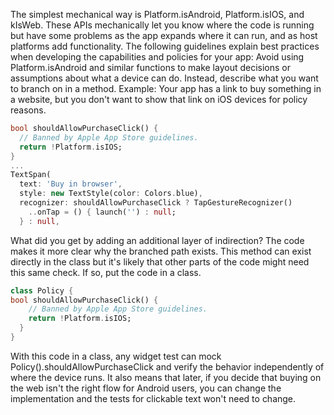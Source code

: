 The simplest mechanical way is Platform.isAndroid,
Platform.isIOS, and kIsWeb. These APIs mechanically
let you know where the code is running but have some
problems as the app expands where it can run, and
as host platforms add functionality. 
The following guidelines explain best practices
when developing the capabilities and policies for your app:
Avoid using Platform.isAndroid and similar functions
to make layout decisions or assumptions about what a device can do.
Instead, describe what you want to branch on in a method. 
Example: Your app has a link to buy something in a
website, but you don't want to show that link on iOS
devices for policy reasons. 
```dart
bool shouldAllowPurchaseClick() {
  // Banned by Apple App Store guidelines. 
  return !Platform.isIOS;
}
...
TextSpan(
  text: 'Buy in browser',
  style: new TextStyle(color: Colors.blue),
  recognizer: shouldAllowPurchaseClick ? TapGestureRecognizer()
    ..onTap = () { launch('') : null;
  } : null,
```
What did you get by adding an additional layer of indirection?
The code makes it more clear why the branched path exists.
This method can exist directly in the class but it's likely
that other parts of the code might need this same check.
If so, put the code in a class. 
```dart title="policy.dart"
class Policy {
bool shouldAllowPurchaseClick() {
    // Banned by Apple App Store guidelines. 
    return !Platform.isIOS;
  }
}
```
With this code in a class, any widget test can mock
Policy().shouldAllowPurchaseClick and verify the behavior
independently of where the device runs. 
It also means that later, if you decide that
buying on the web isn't the right flow for
Android users, you can change the implementation
and the tests for clickable text won't need to change.
